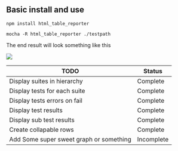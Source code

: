 ## Basic install and use

```
npm install html_table_reporter

mocha -R html_table_reporter ./testpath
```

The end result will look something like this

![](http://i1343.photobucket.com/albums/o790/Benjamin_Pratt/Untitled_zps23dd3443.png)

|TODO	                                    |Status   	|
| --------------------------------------- | --------- |
|Display suites in hierarchy              |Complete 	|
|Display tests for each suite             |Complete 	|
|Display tests errors on fail             |Complete 	|
|Display test results                     |Complete 	|
|Display sub test results                 |Complete 	|
|Create collapable rows                   |Complete 	|
|Add Some super sweet graph or something  |Incomplete |
